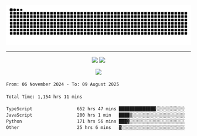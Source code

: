<div align="center">
  <picture>
      <source
    media="(prefers-color-scheme: dark)"
      srcset="https://raw.githubusercontent.com/platane/snk/output/github-contribution-grid-snake-dark.svg"
      />
    <source
      media="(prefers-color-scheme: light)"
      srcset="https://raw.githubusercontent.com/xct007/xct007/output/github-contribution-grid-snake.svg"
      />
    <img
      alt="Snake"
      src="https://raw.githubusercontent.com/xct007/xct007/output/github-contribution-grid-snake.svg"
      />
  </picture>

</div>

___
<p align="center">
  <img src="https://readme-stats-blush-eta.vercel.app/api/top-langs/?username=xct007&layout=compact" />
  <img src="https://readme-stats-blush-eta.vercel.app/api?username=xct007&show_icons=true&theme=transparent&hide_title=true&include_all_commits=true" />
</p>

<p align="center">
  <img src="https://github-profile-trophy.vercel.app/?username=xct007&no-bg=true&rank=S,SS,SSS,A,AA,AAA,UNKNOWN,SECRET&row=3&title=-Followers,-Stars&margin-w=15&margin-h=15&column=2" />
</p>
<!--START_SECTION:waka-->

```txt
From: 06 November 2024 - To: 09 August 2025

Total Time: 1,154 hrs 11 mins

TypeScript                 652 hrs 47 mins ██████████████░░░░░░░░░░░   55.35 %
JavaScript                 200 hrs 1 min   ████▒░░░░░░░░░░░░░░░░░░░░   16.96 %
Python                     171 hrs 56 mins ███▓░░░░░░░░░░░░░░░░░░░░░   14.58 %
Other                      25 hrs 6 mins   ▓░░░░░░░░░░░░░░░░░░░░░░░░   02.13 %
```

<!--END_SECTION:waka-->
